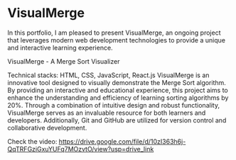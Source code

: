 # VisualMerge
In this portfolio, I am pleased to present VisualMerge, an ongoing project that leverages modern web development technologies to provide a unique and interactive learning experience.

VisualMerge - A Merge Sort Visualizer

Technical stacks: HTML, CSS, JavaScript, React.js
VisualMerge is an innovative tool designed to visually demonstrate the Merge Sort algorithm. By providing an interactive and educational experience, this project aims to enhance the understanding and efficiency of learning sorting algorithms by 20%. Through a combination of intuitive design and robust functionality, VisualMerge serves as an invaluable resource for both learners and developers. Additionally, Git and GitHub are utilized for version control and collaborative development.

Check the video:
https://drive.google.com/file/d/10zI363h6j-QqTRFGziGxuYUFq7MOzvtO/view?usp=drive_link
